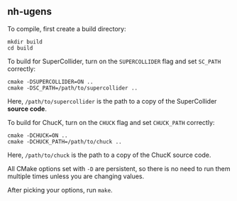 ## nh-ugens

To compile, first create a build directory:

    mkdir build
    cd build

To build for SuperCollider, turn on the `SUPERCOLLIDER` flag and set `SC_PATH` correctly:

    cmake -DSUPERCOLLIDER=ON ..
    cmake -DSC_PATH=/path/to/supercollider ..

Here, `/path/to/supercollider` is the path to a copy of the SuperCollider **source code**.

To build for ChucK, turn on the `CHUCK` flag and set `CHUCK_PATH` correctly:

    cmake -DCHUCK=ON ..
    cmake -DCHUCK_PATH=/path/to/chuck ..

Here, `/path/to/chuck` is the path to a copy of the ChucK source code.

All CMake options set with `-D` are persistent, so there is no need to run them multiple times unless you are changing values.

After picking your options, run `make`.
